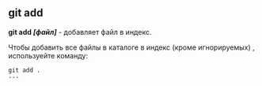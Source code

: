 ## git add

**git add *[файл]*** - добавляет файл  в индекс.

Чтобы добавить все файлы в каталоге в индекс (кроме игнорируемых) , используейте команду:

```bash=
git add .
--- 

